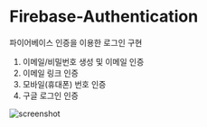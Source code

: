 
# Firebase-Authentication

파이어베이스 인증을 이용한 로그인 구현

1. 이메일/비밀번호 생성 및 이메일 인증
2. 이메일 링크 인증
3. 모바일(휴대폰) 번호 인증
4. 구글 로그인 인증

![screenshot](https://user-images.githubusercontent.com/20889226/118481836-e14a3100-b74e-11eb-95d0-c7643700624d.jpeg)
